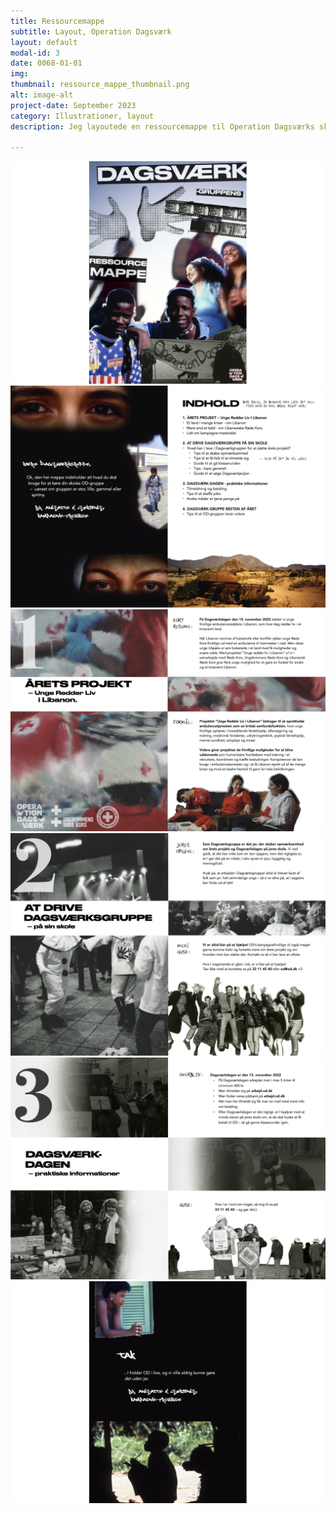 ```yaml
---
title: Ressourcemappe
subtitle: Layout, Operation Dagsværk
layout: default
modal-id: 3
date: 0068-01-01
img: 
thumbnail: ressource_mappe_thumbnail.png
alt: image-alt
project-date: September 2023
category: Illustrationer, layout
description: Jeg layoutede en ressourcemappe til Operation Dagsværks skole-grupper, hvor de kunne finde inspiration til hvordan de skulle drive deres skole-udvalg. Fotografierne er alle taget fra Operation Dagsværks gamle arkiver. Her er nogle af siderne:

---
```


<img src="img/portfolio/ressource_mappe0.png" class="img-responsive img-centered" alt="">
<img src="img/portfolio/ressource_mappe1.png" class="img-responsive img-centered" alt="">
<img src="img/portfolio/ressource_mappe2.png" class="img-responsive img-centered" alt="">
<img src="img/portfolio/ressource_mappe3.png" class="img-responsive img-centered" alt="">
<img src="img/portfolio/ressource_mappe4.png" class="img-responsive img-centered" alt="">
<img src="img/portfolio/ressource_mappe5.png" class="img-responsive img-centered" alt="">
